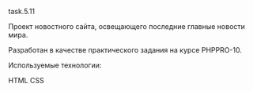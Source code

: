 task.5.11

Проект новостного сайта, освещающего последние главные новости мира.

Разработан в качестве практического задания на курсе PHPPRO-10.

Используемые технологии:

HTML
CSS
